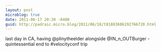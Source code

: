 ```yaml
---
layout: post
microblog: true
date: 2011-06-17 20:39 -0400
guid: http://padraic.micro.blog/2011/06/18/t81883606292766720.html
---
```

last day in CA, having @plinytheelder alongside @IN_n_OUTBurger - quintessential end to #velocityconf trip
